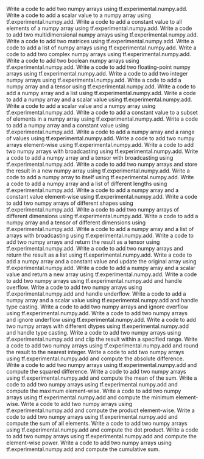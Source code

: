 Write a code to add two numpy arrays using tf.experimental.numpy.add.
Write a code to add a scalar value to a numpy array using tf.experimental.numpy.add.
Write a code to add a constant value to all elements of a numpy array using tf.experimental.numpy.add.
Write a code to add two multidimensional numpy arrays using tf.experimental.numpy.add.
Write a code to add two matrices using tf.experimental.numpy.add.
Write a code to add a list of numpy arrays using tf.experimental.numpy.add.
Write a code to add two complex numpy arrays using tf.experimental.numpy.add.
Write a code to add two boolean numpy arrays using tf.experimental.numpy.add.
Write a code to add two floating-point numpy arrays using tf.experimental.numpy.add.
Write a code to add two integer numpy arrays using tf.experimental.numpy.add.
Write a code to add a numpy array and a tensor using tf.experimental.numpy.add.
Write a code to add a numpy array and a list using tf.experimental.numpy.add.
Write a code to add a numpy array and a scalar value using tf.experimental.numpy.add.
Write a code to add a scalar value and a numpy array using tf.experimental.numpy.add.
Write a code to add a constant value to a subset of elements in a numpy array using tf.experimental.numpy.add.
Write a code to add a numpy array and a constant value using tf.experimental.numpy.add.
Write a code to add a numpy array and a range of values using tf.experimental.numpy.add.
Write a code to add two numpy arrays element-wise using tf.experimental.numpy.add.
Write a code to add two numpy arrays with broadcasting using tf.experimental.numpy.add.
Write a code to add a numpy array and a tensor with broadcasting using tf.experimental.numpy.add.
Write a code to add two numpy arrays and store the result in a new numpy array using tf.experimental.numpy.add.
Write a code to add a numpy array to itself using tf.experimental.numpy.add.
Write a code to add a numpy array and a list of different lengths using tf.experimental.numpy.add.
Write a code to add a numpy array and a constant value element-wise using tf.experimental.numpy.add.
Write a code to add two numpy arrays of different shapes using tf.experimental.numpy.add.
Write a code to add two numpy arrays of different dimensions using tf.experimental.numpy.add.
Write a code to add a numpy array and a tensor of different dimensions using tf.experimental.numpy.add.
Write a code to add a numpy array and a list of arrays with broadcasting using tf.experimental.numpy.add.
Write a code to add two numpy arrays and return the result as a tensor using tf.experimental.numpy.add.
Write a code to add two numpy arrays and return the result as a list using tf.experimental.numpy.add.
Write a code to add a numpy array and a constant value and update the original array using tf.experimental.numpy.add.
Write a code to add a numpy array and a scalar value and return a new array using tf.experimental.numpy.add.
Write a code to add two numpy arrays using tf.experimental.numpy.add and handle overflow.
Write a code to add two numpy arrays using tf.experimental.numpy.add and handle underflow.
Write a code to add a numpy array and a scalar value using tf.experimental.numpy.add and handle type casting.
Write a code to add two numpy arrays and ignore overflow using tf.experimental.numpy.add.
Write a code to add two numpy arrays and ignore underflow using tf.experimental.numpy.add.
Write a code to add two numpy arrays with different dtypes using tf.experimental.numpy.add and handle type casting.
Write a code to add two numpy arrays using tf.experimental.numpy.add and clip the result within a specified range.
Write a code to add two numpy arrays using tf.experimental.numpy.add and round the result to the nearest integer.
Write a code to add two numpy arrays using tf.experimental.numpy.add and compute the absolute difference.
Write a code to add two numpy arrays using tf.experimental.numpy.add and compute the squared difference.
Write a code to add two numpy arrays using tf.experimental.numpy.add and compute the mean of the sum.
Write a code to add two numpy arrays using tf.experimental.numpy.add and compute the maximum element-wise.
Write a code to add two numpy arrays using tf.experimental.numpy.add and compute the minimum element-wise.
Write a code to add two numpy arrays using tf.experimental.numpy.add and compute the product element-wise.
Write a code to add two numpy arrays using tf.experimental.numpy.add and compute the sum of all elements.
Write a code to add two numpy arrays using tf.experimental.numpy.add and compute the dot product.
Write a code to add two numpy arrays using tf.experimental.numpy.add and compute the element-wise power.
Write a code to add two numpy arrays using tf.experimental.numpy.add and compute the cumulative sum.